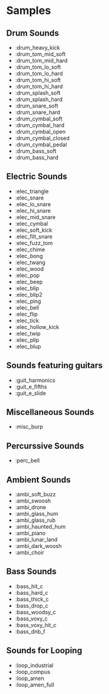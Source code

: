 # Samples

## Drum Sounds
* :drum_heavy_kick
* :drum_tom_mid_soft
* :drum_tom_mid_hard
* :drum_tom_lo_soft
* :drum_tom_lo_hard
* :drum_tom_hi_soft
* :drum_tom_hi_hard
* :drum_splash_soft
* :drum_splash_hard
* :drum_snare_soft
* :drum_snare_hard
* :drum_cymbal_soft
* :drum_cymbal_hard
* :drum_cymbal_open
* :drum_cymbal_closed
* :drum_cymbal_pedal
* :drum_bass_soft
* :drum_bass_hard


## Electric Sounds
* :elec_triangle
* :elec_snare
* :elec_lo_snare
* :elec_hi_snare
* :elec_mid_snare
* :elec_cymbal
* :elec_soft_kick
* :elec_filt_snare
* :elec_fuzz_tom
* :elec_chime
* :elec_bong
* :elec_twang
* :elec_wood
* :elec_pop
* :elec_beep
* :elec_blip
* :elec_blip2
* :elec_ping
* :elec_bell
* :elec_flip
* :elec_tick
* :elec_hollow_kick
* :elec_twip
* :elec_plip
* :elec_blup


## Sounds featuring guitars
* :guit_harmonics
* :guit_e_fifths
* :guit_e_slide


## Miscellaneous Sounds
* :misc_burp


## Percurssive Sounds
* :perc_bell


## Ambient Sounds
* :ambi_soft_buzz
* :ambi_swoosh
* :ambi_drone
* :ambi_glass_hum
* :ambi_glass_rub
* :ambi_haunted_hum
* :ambi_piano
* :ambi_lunar_land
* :ambi_dark_woosh
* :ambi_choir


## Bass Sounds
* :bass_hit_c
* :bass_hard_c
* :bass_thick_c
* :bass_drop_c
* :bass_woodsy_c
* :bass_voxy_c
* :bass_voxy_hit_c
* :bass_dnb_f


## Sounds for Looping
* :loop_industrial
* :loop_compus
* :loop_amen
* :loop_amen_full


